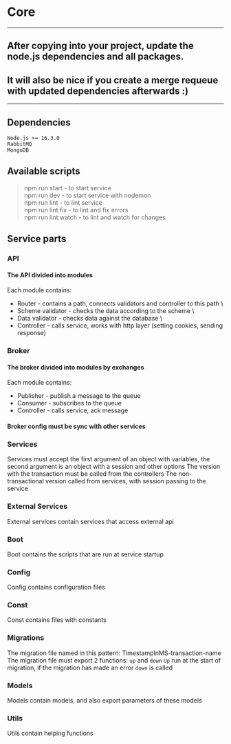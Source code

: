 # Core

---

## After copying into your project, update the node.js dependencies and all packages.
## It will also be nice if you create a merge requeue with updated dependencies afterwards :)

---

## Dependencies

```
Node.js >= 16.3.0
RabbitMQ
MongoDB
```

## Available scripts

> npm run start - to start service \
> npm run dev - to start service with nodemon \
> npm run lint - to lint service \
> npm run lint:fix - to lint and fix errors \
> npm run lint:watch - to lint and watch for changes

## Service parts

### API
#### The API divided into modules
Each module contains:
- Router - contains a path, connects validators and controller to this path \
- Scheme validator - checks the data according to the scheme \
- Data validator - checks data against the database \
- Controller - calls service, works with http layer (setting cookies, sending response)

### Broker
#### The broker divided into modules by exchanges
Each module contains:
- Publisher - publish a message to the queue
- Consumer - subscribes to the queue
- Controller - calls service, ack message
#### Broker config must be sync with other services

### Services
Services must accept the first argument of an object with variables,
the second argument is an object with a session and other options
The version with the transaction must be called from the controllers
The non-transactional version called from services, with session passing to the service

### External Services
External services contain services that access external api

### Boot
Boot contains the scripts that are run at service startup

### Config
Config contains configuration files

### Const
Const contains files with constants

### Migrations
The migration file named in this pattern: TimestampInMS-transaction-name
The migration file must export 2 functions: `up` and `down`
`Up` run at the start of migration, if the migration has made an error `down` is called

### Models
Models contain models, and also export parameters of these models

### Utils
Utils contain helping functions
